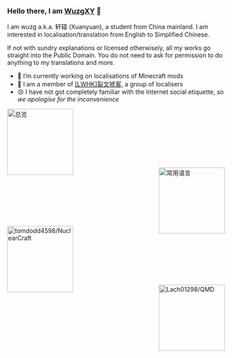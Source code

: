 ### Hello there, I am [WuzgXY](https://github.com/WuzgXY-GitHub) 👋

I am wuzg a.k.a. 轩辕 (Xuanyuan), a student from China mainland. I am interested in localisation/translation from English to Simplified Chinese.

If not with sundry explanations or licensed otherwisely, all my works go straight into the Public Domain. You do not need to ask for permission to do anything to my translations and more.

- 🔭 I’m currently working on localisations of Minecraft mods
- 🔬 I am a member of <a target="_blank" href="https://lwhk.github.io" title="sp Litwordhoek">[<abbr title="sp Litwordhoek">LWHK</abbr>]裂文唬客</a>, a group of localisers
- 😢 I have not got completely familiar with the Internet social etiquette, so _we apologise for the inconvenience_

<a href="https://github.com/anuraghazra/github-readme-stats/" target="_blank">
  <img alt="总览" align="left" height="153" src="https://github-readme-stats.vercel.app/api?username=WuzgXY-GitHub&count_private=false&show_icons=true&theme=gruvbox&hide_title=true" />
  <br /><br /><br /><br /><br /><br /><br /><br />
  <img alt="常用语言" align="right" height="153" src="https://github-readme-stats.vercel.app/api/top-langs/?username=WuzgXY-GitHub&count_private=false&theme=gruvbox&layout=compact" />
</a>
<br /><br /><br /><br /><br /><br /><br /><br />
<a target="_blank" href="https://github.com/tomdodd4598/NuclearCraft">
  <img alt="tomdodd4598/NuclearCraft" align="left" height="153" src="https://github-readme-stats.vercel.app/api/pin/?username=tomdodd4598&theme=gruvbox&repo=NuclearCraft" />
</a>
<br /><br /><br /><br /><br /><br /><br /><br />
<a target="_blank" href="https://github.com/turbodiesel4598/NuclearCraft">
  <img alt="Lach01298/QMD" align="right" height="153" src="https://github-readme-stats.vercel.app/api/pin/?username=Lach01298&theme=gruvbox&repo=QMD" />
</a>
<a target="_blank" href="https://github.com/CFPAOrg/Minecraft-Mod-Language-Package" style="display:none;">
  <img alt="CFPAOrg/Minecraft-Mod-Language-Package" align="right" height="153" src="https://github-readme-stats.vercel.app/api/pin/?username=CFPAOrg&theme=gruvbox&repo=Minecraft-Mod-Language-Package" />
</a>
